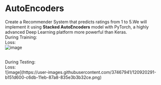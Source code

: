 # AutoEncoders
Create a Recommender System that predicts ratings from 1 to 5.We will implement it using <b>Stacked AutoEncoders</b> model with PyTorch, a highly advanced Deep Learning platform more powerful than Keras. 
<br>
During Training:
<br>Loss: 
<br>
![image](https://user-images.githubusercontent.com/37467941/120920209-5c15c480-c6db-11eb-974b-acb9d1085690.png)



<br>
During Testing:
<br>Loss:
<br>
![image](https://user-images.githubusercontent.com/37467941/120920291-b151d600-c6db-11eb-87a8-835e3b3b32ce.png)


